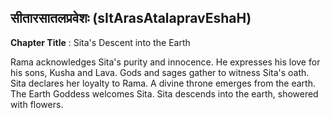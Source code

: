 ## सीतारसातलप्रवेशः (sItArasAtalapravEshaH)
**Chapter Title** : Sita's Descent into the Earth

Rama acknowledges Sita's purity and innocence. He expresses his love for his sons, Kusha and Lava. Gods and sages gather to witness Sita's oath. Sita declares her loyalty to Rama. A divine throne emerges from the earth. The Earth Goddess welcomes Sita. Sita descends into the earth, showered with flowers.